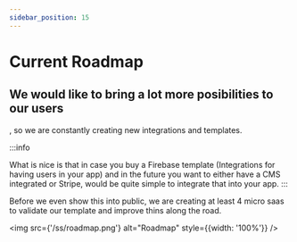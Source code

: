 ```yaml
---
sidebar_position: 15
---
```


# Current Roadmap 

<h2>We would like to bring a lot more posibilities to our users</h2>, so we are constantly creating new integrations and templates.

:::info

What is nice is that in case you buy a Firebase template (Integrations for having users in your app) 
and in the future you want to either have a CMS integrated or Stripe, would be quite simple to integrate that into your app.
:::

Before we even show this into public, we are creating at least 4 micro saas to validate our template and improve thins along the road.


<img src={'/ss/roadmap.png'} alt="Roadmap" style={{width: '100%'}} />
